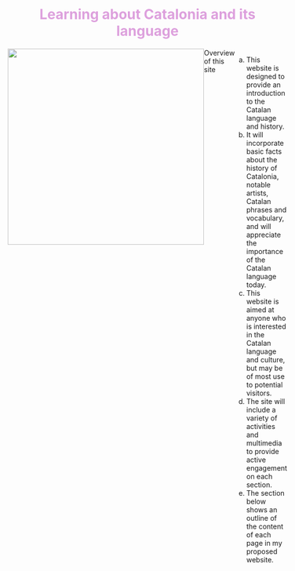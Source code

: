 <h1 style="color:plum;" align="center">Learning about Catalonia and its language</h1>

<div style="display: flex; justify-content: center;">
  <img src="https://upload.wikimedia.org/wikipedia/commons/thumb/c/ce/Flag_of_Catalonia.svg/640px-Flag_of_Catalonia.svg.png" style="width: 400px; height: 400px;" 

<h1 style="color:black;" align="center">Overview of this site</h1>

<ol type= "a">

<li> This website is designed to provide an introduction to the Catalan language and history.</li>
 
<li>It will incorporate basic facts about the history of Catalonia, notable artists, Catalan phrases and vocabulary, and will appreciate the importance of the Catalan language today. </li>

<li>This website is aimed at anyone who is interested in the Catalan language and culture, but may be of most use to potential visitors. </li>

<li>The site will include a variety of activities and multimedia to provide active engagement on each section.</li>

<li>The section below shows an outline of the content of each page in my proposed website.</li></ol>


<body background="unknown.png"></body>



